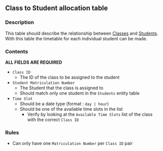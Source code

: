 ## Class to Student allocation table

### Description

This table should describe the relationship between [Classes](./class.md) and [Students](./student.md).
With this table the timetable for each individual student can be made.

### Contents

**ALL FIELDS ARE REQUIRED**

* `Class ID`
    - The ID of the class to be assigned to the student
* `Student Matriculation Number`
    - The Student that the class is assigned to
    - Should match only one student in the `Students` entity table
* `Time Slot`
    - Should be a date type (format : `day | hour`)
    - Should be one of the available time slots in the list
        - Verify by looking at the `Available Time Slots` list of the class with the correct `Class ID`

### Rules

* Can only have one `Matriculation Number` per `Class ID` pair